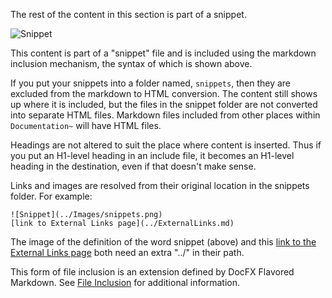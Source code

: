 The rest of the content in this section is part of a snippet.

![Snippet](../Images/snippets.png)

This content is part of a "snippet" file and is included using the markdown inclusion mechanism, the syntax of which is shown above.

If you put your snippets into a folder named, `snippets`, then they are excluded from the markdown to HTML conversion. The content still shows up where it is included, but the files in the snippet folder are not converted into separate HTML files. Markdown files included from other places within `Documentation~` will have HTML files. 

Headings are not altered to suit the place where content is inserted. Thus if you put an H1-level heading in an include file, it becomes an H1-level heading in the destination, even if that doesn't make sense.

Links and images are resolved from their original location in the snippets folder. For example:

```
![Snippet](../Images/snippets.png)
[link to External Links page](../ExternalLinks.md)
```

The image of the definition of the word snippet (above) and this [link to the External Links page](../ExternalLinks.md) both need an extra "../" in their path.

This form of file inclusion is an extension defined by DocFX Flavored Markdown. See [File Inclusion](https://dotnet.github.io/docfx/spec/docfx_flavored_markdown.html#file-inclusion) for additional information.

